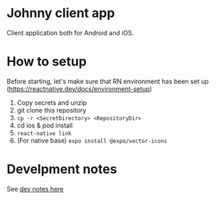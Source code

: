 # Johnny client app

Client application both for Android and iOS.

# How to setup

Before starting, let's make sure that RN environment has been set up (https://reactnative.dev/docs/environment-setup)

1. Copy secrets and unzip
2. git clone this repository
3. `cp -r <SecretDirectory> <RepositoryDir>`
4. cd ios & pod install
5. `react-native link`
6. (For native base) `expo install @expo/vector-icons`

# Develpment notes

See [dev notes here](docs/DEV_NOTES.md)

